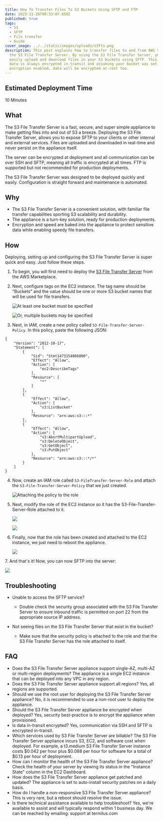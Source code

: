 ```yaml
---
title: How To Transfer Files To S3 Buckets Using SFTP and FTP
date: 2023-11-26T00:33:07.850Z
published: true
tags:
  - S3
  - SFTP
  - File transfer
  - Guide
cover_image: ../../static/images/uploads/s3fts.png
description: T﻿his post explains how to transfer files to and from AWS S3 using
  the S3 File Transfer Server. By using the S3 File Transfer Server, you can
  easily upload and download files in your S3 buckets using SFTP. This ensures
  data is always encrypted in-transit and assuming your bucket was set up with
  encryption enabled, data will be encrypted at-rest too.
---
```

## E﻿stimated Deployment Time

1﻿0 Minutes

## W﻿hat

T﻿he S3 File Transfer Server is a fast, secure, and super simple appliance to make getting files into and out of S3 a breeze. Deploying the S3 File Transfer Server, allows you to expose SFTP to your clients or other internal and external services. Files are uploaded and downloaded in real-time and never persist on the appliance itself. 

The server can be encrypted at deployment and all communication can be over SSH and SFTP, meaning all traffic is encrypted at all times. FTP is supported but not recommended for production deployments.

T﻿he S3 File Transfer Server was designed to be deployed quickly and easily. Configuration is straight forward and maintenance is automated.

## W﻿hy

* T﻿he S3 File Transfer Server is a convenient solution, with familiar file transfer capabilities sporting S3 scalability and durability.
* T﻿he appliance is a turn-key solution, ready for production deployments.
* E﻿ncryption and speed are baked into the appliance to protect sensitive data while enabling speedy file transfers.

## H﻿ow

D﻿eploying, setting up and configuring the S3 File Transfer Server is super quick and easy. Just follow these steps.

1. To begin, you will first need to deploy the [S3 File Transfer Server](https://aws.amazon.com/marketplace/pp/prodview-shh2f5imxqqm6) from the AWS Marketplace.
2. N﻿ext, configure tags on the EC2 instance. The tag name should be "Buckets" and the value should be one or more S3 bucket names that will be used for file transfers.

   ![](../../static/images/uploads/tags1.png "At least one bucket must be specified")

   ![](../../static/images/uploads/tags2.png "Or, multiple buckets may be specified")
3. N﻿ext, in IAM, create a new policy called `S3-File-Transfer-Server-Policy`. In this policy, paste the following JSON:

```
{
    "Version": "2012-10-17",
    "Statement": [
        {
            "Sid": "Stmt1473154086000",
            "Effect": "Allow",
            "Action": [
                "ec2:DescribeTags"
            ],
            "Resource": [
                "*"
            ]
        },
        {
            "Effect": "Allow",
            "Action": [
                "s3:ListBucket"
            ],
            "Resource": "arn:aws:s3:::*"
        },
        {
            "Effect": "Allow",
            "Action": [
                "s3:AbortMultipartUpload",
                "s3:DeleteObject",
                "s3:GetObject",
                "s3:PutObject"
            ],
            "Resource": "arn:aws:s3:::*/*"
        }
    ]
}
```

4. Now, create an IAM role called `S3-FileTransfer-Server-Role` and attach the `S3-File-Transfer-Server-Policy` that we just created.

   ![](../../static/images/uploads/role.png "Attaching the policy to the role")
5. Next, modify the role of the EC2 instance so it has the S3-File-Transfer-Server-Role attached to it.

   ![](../../static/images/uploads/modifyiamrole1.png)

   ![](../../static/images/uploads/modifyiamrole2.png)
6. Finally, now that the role has been created and attached to the EC2 instance, we just need to reboot the appliance.

   ![](../../static/images/uploads/reboot.png)

7﻿. And that's it! Now, you can now SFTP into the server:

   ![](../../static/images/uploads/sftp.png)

## T﻿roubleshooting

* U﻿nable to access the SFTP service?

  * D﻿ouble check the security group associated with the S3 File Transfer Server to ensure inbound traffic is permitted on port 22 from the appropriate source IP address.
* N﻿ot seeing files on the S3 File Transfer Server that exist in the bucket?

  * M﻿ake sure that the security policy is attached to the role and that the S3 File Transfer Server has the role attached to itself.



## F﻿AQ

* Does the S3 File Transfer Server appliance support single-AZ, multi-AZ or multi-region deployments? The appliance is a single EC2 instance that can be deployed into any VPC in any region.
* D﻿oes the S3 File Transfer Server appliance support all regions? Yes, all regions are supported.
* S﻿hould we use the root user for deploying the S3 File Transfer Server appliance? No, it is recommended to use a non-root user to deploy the appliance.
* S﻿hould the S3 File Transfer Server appliance be encrypted when deployed? Yes, security best-practice is to encrypt the appliance when provisioned.
* I﻿s data in-transit encrypted? Yes, communication via SSH and SFTP is encrypted in-transit.
* W﻿hich services used by S3 File Transfer Server are billable? The S3 File Transfer Server appliance incurs S3, EC2, and software cost when deployed. For example, a t3.medium S3 File Transfer Server instance costs $0.042 per hour plus $0.088 per hour for software for a total of $0.13 per hour of deployment.
* H﻿ow can I monitor the health of the S3 File Transfer Server appliance? Check the health of your server by viewing its status in the "Instance State" column in the EC2 Dashboard.
* H﻿ow does the S3 File Transfer Server appliance get patched and updated? The appliance is set to auto-install security patches on a daily basis.
* H﻿ow do I handle a non-responsive S3 File Transfer Server appliance? This is very rare, but a reboot should resolve the issue.
* Is there technical assistance available to help troubleshoot? Yes, we're available to assist and will typically respond within 1 business day. We can be reached by emailing: support at termilus.com